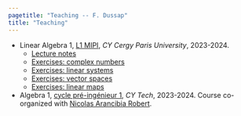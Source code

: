 ```yaml
---
pagetitle: "Teaching -- F. Dussap"
title: "Teaching"
---
```


-   Linear Algebra 1, [L1 MIPI](https://www.cyu.fr/formation/trouver-sa-formation/catalogue-des-formations/portail-dentree-en-l1-mipi-portail-mathematique-informatique-physique-ingenierie), *CY Cergy Paris University*, 2023-2024.
    -   [Lecture notes](./Files/Algebre_lineaire_1/cours_alg_lin_1.pdf)
    -   [Exercises: complex numbers](./Files/Algebre_lineaire_1/TD1.pdf)
    -   [Exercises: linear systems](./Files/Algebre_lineaire_1/TD2.pdf)
    -   [Exercises: vector spaces](./Files/Algebre_lineaire_1/TD3.pdf)
    -   [Exercises: linear maps](./Files/Algebre_lineaire_1/TD4.pdf)
-   Algebra 1, [cycle pré-ingénieur 1](https://cytech.cyu.fr/formations-cy-tech/cycle-pre-ingenieur-prepa), *CY Tech*, 2023-2024. Course co-organized with [Nicolas Arancibia Robert](https://sites.google.com/site/nicolasarancibiarobert/).
